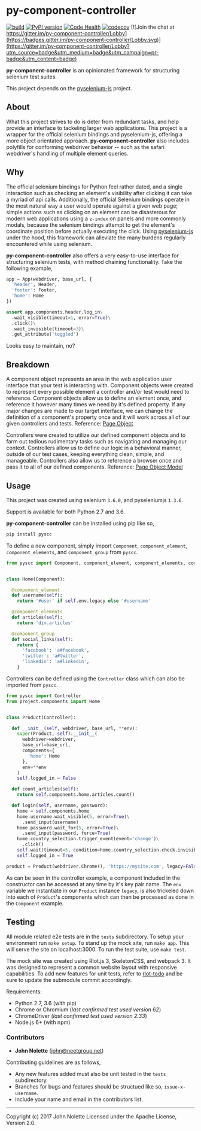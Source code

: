 # py-component-controller

[![build](https://travis-ci.org/neetjn/py-component-controller.svg?branch=master)](https://travis-ci.org/neetjn/py-component-controller)
[![PyPI version](https://badge.fury.io/py/pyscc.svg)](https://badge.fury.io/py/pyscc)
[![Code Health](https://landscape.io/github/neetjn/py-component-controller/master/landscape.svg?style=flat)](https://landscape.io/github/neetjn/py-component-controller/master)
[![codecov](https://codecov.io/gh/neetjn/py-component-controller/branch/master/graph/badge.svg)](https://codecov.io/gh/neetjn/py-component-controller)
[![Join the chat at https://gitter.im/py-component-controller/Lobby](https://badges.gitter.im/py-component-controller/Lobby.svg)](https://gitter.im/py-component-controller/Lobby?utm_source=badge&utm_medium=badge&utm_campaign=pr-badge&utm_content=badge)

**py-component-controller** is an opinionated framework for structuring selenium test suites.

This project depends on the [pyselenium-js](https://github.com/neetjn/pyselenium-js) project.

## About

What this project strives to do is deter from redundant tasks, and help provide an interface to tackeling larger web applications. This project is a wrapper for the official selenium bindings and pyselenium-js, offering a more object orientated approach. **py-component-controller** also includes polyfills for conforming webdriver behavior -- such as the safari webdriver's handling of multiple element queries.

## Why

The official selenium bindings for Python feel rather dated, and a single interaction such as checking an element's visibility after clicking it can take a myriad of api calls. Additionally, the official Selenium bindings operate in the most natural way a user would operate against a given web page; simple actions such as clicking on an element can be disasterous for modern web applications using a `z-index` on panels and more commonly modals, because the selenium bindings attempt to get the element's coordinate position before actually executing the click. Using [pyselenium-js](https://github.com/neetjn/pyselenium-js) under the hood, this framework can alleviate the many burdens regularly encountered while using selenium.

**py-component-controller** also offers a very easy-to-use interface for structuring selenium tests, with method chaining functionality. Take the following example,

```python
app = App(webdriver, base_url, {
  'header', Header,
  'footer': Footer,
  'home': Home
})

assert app.components.header.log_in\
  .wait_visible(timeout=1, error=True)\
  .click()\
  .wait_invisible(timeout=3)\
  .get_attribute('toggled')
```
Looks easy to maintain, no?

## Breakdown

A component object represents an area in the web application user interface that your test is interacting with. Component objects were created to represent every possible element a controller and/or test would need to reference. Component objects allow us to define an element once, and reference it however many times we need by it's defined property. If any major changes are made to our target interface, we can change the definition of a component's property once and it will work across all of our given controllers and tests. Reference: [Page Object](http://selenium-python.readthedocs.io/page-objects.html)

Controllers were created to utilize our defined component objects and to farm out tedious rudimentary tasks such as navigating and managing our context. Controllers allow us to define our logic in a behavioral manner, outside of our test cases, keeping everything clean, simple, and manageable. Controllers also allow us to reference a browser once and pass it to all of our defined components. Reference: [Page Object Model](http://www.guru99.com/page-object-model-pom-page-factory-in-selenium-ultimate-guide.html)

## Usage

This project was created using selenium `3.6.0`, and pyseleniumjs `1.3.6`.

Support is available for both Python 2.7 and 3.6.

**py-component-controller** can be installed using pip like so,

```sh
pip install pyscc
```

To define a new component, simply import `Component`, `component_element`, `component_elements`, and `component_group` from `pyscc`.

```python
from pyscc import Component, component_element, component_elements, component_group


class Home(Component):

  @component_element
  def username(self):
    return '#user' if self.env.legacy else '#username'

  @component_elements
  def articles(self):
    return 'div.articles'

  @component_group
  def social_links(self):
    return {
      'facebook': 'a#facebook',
      'twitter': 'a#twitter',
      'linkedin': 'a#linkedin',
    }
```

Controllers can be defined using the `Controller` class which can also be imported from `pyscc`.

```python
from pyscc import Controller
from project.components import Home


class Product(Controller):

  def __init__(self, webdriver, base_url, **env):
    super(Product, self).__init__(
      webdriver=webdriver,
      base_url=base_url,
      components={
        'home': Home
      },
      env=**env
    )
    self.logged_in = False

  def count_articles(self):
    return self.components.home.articles.count()

  def login(self, username, password):
    home = self.components.home
    home.username.wait_visible(5, error=True)\
      .send_input(username)
    home.password.wait_for(5, error=True)\
      .send_input(password, force=True)
    home.country_selection.trigger_event(event='change')\
      .click()
    self.wait(timeout=5, condition=home.country_selection.check.invisible)
    self.logged_in = True

product = Product(webdriver.Chrome(), 'https://mysite.com', legacy=False)
```

As can be seen in the controller example, a component included in the constructor can be accessed at any time by it's key pair name. The `env` variable we instantiate in our `Product` instance `legacy`, is also trickeled down into each of `Product`'s components which can then be processed as done in the `Component` example.

## Testing

All module related e2e tests are in the `tests` subdirectory. To setup your environment run `make setup`. To stand up the mock site, run `make app`. This will serve the site on localhost:3000. To run the test suite, use `make test`.

The mock site was created using Riot.js 3, SkeletonCSS, and webpack 3. It was designed to represent a common website layout with responsive capabilities. To add new features for unit tests, refer to [riot-todo](https://github.com/neetjn/riot-todo) and be sure to update the submodule commit accordingly.

Requirements:
* Python 2.7, 3.6 (with pip)
* Chrome or Chromium (*last confirmed test used version 62*)
* ChromeDriver (*last confirmed test used version 2.33*)
* Node.js 6+ (with npm)

### Contributors

* **John Nolette** (john@neetgroup.net)

Contributing guidelines are as follows,

* Any new features added must also be unit tested in the `tests` subdirectory.
* Branches for bugs and features should be structued like so, `issue-x-username`.
* Include your name and email in the contributors list.

---
Copyright (c) 2017 John Nolette Licensed under the Apache License, Version 2.0.
